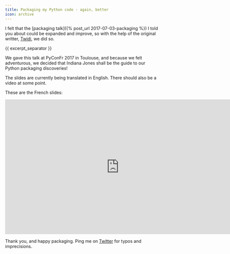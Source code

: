 ```yaml
---
title: Packaging my Python code - again, better
icon: archive
---
```


I felt that the [packaging talk]({% post_url 2017-07-03-packaging %}) I told you about could be expanded and improve, so with the help of the original writter, [Twidi](https://twidi.com), we did so.

{{ excerpt_separator }}

We gave this talk at PyConFr 2017 in Toulouse, and because we felt adventurous, we decided that Indiana Jones shall be the guide to our Python packaging discoveries!

The slides are currently being translated in English. There should also be a video at some point.

These are the French slides:

<iframe src="https://docs.google.com/presentation/d/e/2PACX-1vTTW7osF3ZEfNp3Yj8zvYlSeo9Ar9tVTF2UK7fSQMf8e5ns5lBom08WDQW7vOUocGlH7fEVInyKpifw/embed?start=false&loop=false&delayms=3000" frameborder="0" width="740" height="439" allowfullscreen="true" mozallowfullscreen="true" webkitallowfullscreen="true"></iframe>

Thank you, and happy packaging. Ping me on [Twitter](https://twitter.com/ewjoachim) for typos and imprecisions.
